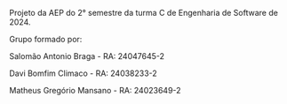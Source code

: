 Projeto da AEP do 2° semestre da turma C de Engenharia de Software de 2024. 


Grupo formado por:

Salomão Antonio Braga        - RA: 24047645-2


Davi Bomfim Climaco            - RA: 24038233-2 


Matheus Gregório Mansano - RA: 24023649-2
